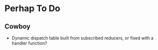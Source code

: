 # Perhap To Do

## Cowboy

* Dynamic dispatch table built from subscribed reducers, or fixed with a handler
function?

